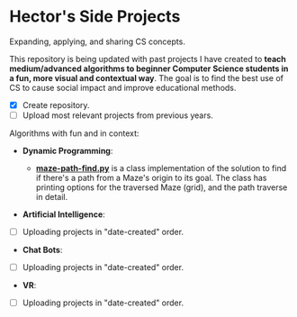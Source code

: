 # Hector's Side Projects
Expanding, applying, and sharing CS concepts.

 This repository is being updated with past projects I have created to **teach medium/advanced algorithms to beginner Computer Science students in a fun, more visual and contextual way**. The goal is to find the best use of CS to cause social impact and improve educational methods.

- [X] Create repository.
- [ ] Upload most relevant projects from previous years.

Algorithms with fun and in context:

- **Dynamic Programming**:
  - **[maze-path-find.py](docs/maze-path-find.py)** is a class implementation of the solution to find if there's a path from a Maze's origin to its goal. The class has printing options for the traversed Maze (grid), and the path traverse in detail.
  
 - **Artificial Intelligence**:
 - [ ] Uploading projects in "date-created" order.
 
 - **Chat Bots**:
  - [ ] Uploading projects in "date-created" order.
 
 - **VR**:
 - [ ] Uploading projects in "date-created" order.


